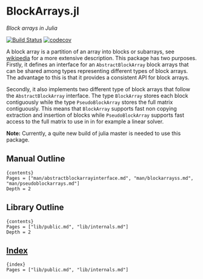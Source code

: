 # BlockArrays.jl

*Block arrays in Julia*

[![Build Status](https://travis-ci.org/KristofferC/BlockArrays.jl.svg?branch=master)](https://travis-ci.org/KristofferC/BlockArrays.jl) [![codecov](https://codecov.io/gh/KristofferC/BlockArrays.jl/branch/master/graph/badge.svg)](https://codecov.io/gh/KristofferC/BlockArrays.jl)

A block array is a partition of an array into blocks or subarrays, see [wikipedia](https://en.wikipedia.org/wiki/Block_matrix) for a more extensive description. This package has two purposes. Firstly, it defines an interface for an `AbstractBlockArray` block arrays that can be shared among types representing different types of block arrays. The advantage to this is that it provides a consistent API for block arrays.

Secondly, it also implements two different type of block arrays that follow the `AbstractBlockArray` interface. The type `BlockArray` stores each block contiguously while the type `PseudoBlockArray` stores the full matrix contiguously. This means that `BlockArray` supports fast non copying extraction and insertion of blocks while `PseudoBlockArray` supports fast access to the full matrix to use in in for example a linear solver.

**Note:** Currently, a quite new build of julia master is needed to use this package.


## Manual Outline

    {contents}
    Pages = ["man/abstractblockarrayinterface.md", "man/blockarrayss.md", "man/pseudoblockarrays.md"]
    Depth = 2

## Library Outline

    {contents}
    Pages = ["lib/public.md", "lib/internals.md"]
    Depth = 2

## [Index]({ref#main-index})

    {index}
    Pages = ["lib/public.md", "lib/internals.md"]
